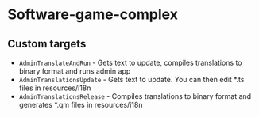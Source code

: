 # Software-game-complex

## Custom targets

* `AdminTranslateAndRun` - Gets text to update, compiles translations to binary format and runs admin app
* `AdminTranslationsUpdate` - Gets text to update. You can then edit *.ts files in resources/i18n
* `AdminTranslationsRelease` - Compiles translations to binary format and generates *.qm files in resources/i18n